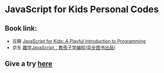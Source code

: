 # JavaScript for Kids Personal Codes
## Book link: 
* 豆瓣 [JavaScript for Kids: A Playful Introduction to Programming](https://book.douban.com/subject/25751274/)
* 京东 [趣学JavaScript：教孩子学编程(异步图书出品)](https://item.jd.com/11821347.html)

## Give a try [here](https://nianli71.github.io/JavaScriptForKidsCodes/)